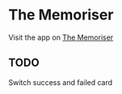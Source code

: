 # The Memoriser

Visit the app on [The Memoriser](https://memoriser.com)


## TODO

Switch success and failed card